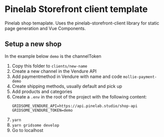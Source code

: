 # Pinelab Storefront client template
Pinelab shop temaplate. Uses the pinelab-storefront-client library for static page generation and Vue Components.

## Setup a new shop
In the example below `demo` is the channelToken
1. Copy this folder to `clients/new-name`
1. Create a new channel in the Vendure API
1. Add paymentmethod in Vendure with name and code `mollie-payment-demo`
1. Create shipping methods, usually default and pick up
1. Add products and categories
1. Create a `.env` in the root of the project with the following content:
    ```
    GRIDSOME_VENDURE_API=https://api.pinelab.studio/shop-api
    GRIDSOME_VENDURE_TOKEN=demo 
    ```
1. `yarn`
1. `yarn gridsome develop`
1. Go to localhost